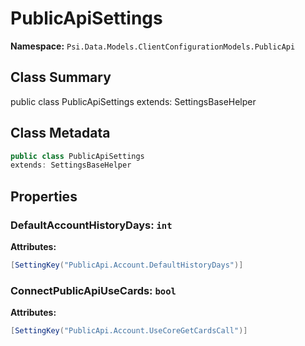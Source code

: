 # PublicApiSettings

**Namespace:** `Psi.Data.Models.ClientConfigurationModels.PublicApi`

## Class Summary

public class PublicApiSettings
extends: SettingsBaseHelper

## Class Metadata

```typescript
public class PublicApiSettings
extends: SettingsBaseHelper
```

## Properties

### DefaultAccountHistoryDays: `int`

**Attributes:**
```csharp
[SettingKey("PublicApi.Account.DefaultHistoryDays")]
```

### ConnectPublicApiUseCards: `bool`

**Attributes:**
```csharp
[SettingKey("PublicApi.Account.UseCoreGetCardsCall")]
```
